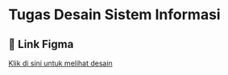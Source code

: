 # Tugas Desain Sistem Informasi

## 📌 Link Figma
[Klik di sini untuk melihat desain](https://www.figma.com/design/eGPbWdnRXPXYTHAVxvsgzX/Mockup-dan-prototype?node-id=0-1&t=Yy3jJT5j4P697BH2-1)
